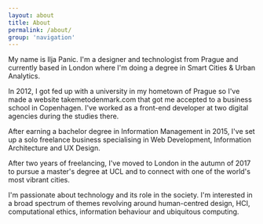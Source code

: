 ```yaml
---
layout: about
title: About
permalink: /about/
group: 'navigation'
---
```


My name is Ilja Panic. I'm a designer and technologist from Prague and currently based in London where I'm doing a degree in Smart Cities & Urban Analytics.

In 2012, I got fed up with a university in my hometown of Prague so I've made a website takemetodenmark.com that got me accepted to a business school in Copenhagen. I've worked as a front-end developer at two digital agencies during the studies there.

After earning a bachelor degree in Information Management in 2015, I've set up a solo freelance business specialising in Web Development, Information Architecture and UX Design.

After two years of freelancing, I've moved to London in the autumn of 2017 to pursue a master's degree at UCL and to connect with one of the world's most vibrant cities.

I'm passionate about technology and its role in the society. I'm interested in a broad spectrum of themes revolving around human-centred design, HCI, computational ethics, information behaviour and ubiquitous computing.
